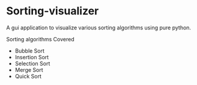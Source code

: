 # Sorting-visualizer
A gui application to visualize various sorting algorithms using pure python.

Sorting algorithms Covered
- Bubble Sort
- Insertion Sort
- Selection Sort
- Merge Sort
- Quick Sort

